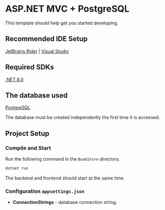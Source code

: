 # ASP.NET MVC + PostgreSQL

This template should help get you started developing.

## Recommended IDE Setup

[JetBrains Rider](https://www.jetbrains.com/rider/) | [Visual Studio](https://visualstudio.microsoft.com)

## Required SDKs

[.NET 8.0](https://dotnet.microsoft.com/en-us/download/dotnet/8.0)

## The database used

[PostgreSQL](https://www.postgresql.org/)

The database must be created independently the first time it is accessed.

## Project Setup

### Compile and Start

Run the following command in the ```BookStore``` directory.
```sh
dotnet run
```

The backend and frontend should start at the same time.

### Configuration ```appsettings.json```
* **ConnectionStrings** - database connection string.


























